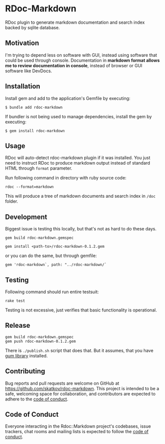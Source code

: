 # RDoc-Markdown
RDoc plugin to generate markdown documentation and search index backed by sqlite database.

## Motivation
I'm trying to depend less on software with GUI, instead using software that could be used through console. Documentation in **markdown format allows me to review documentation in console**, instead of browser or GUI software like DevDocs.

## Installation

Install gem and add to the application's Gemfile by executing:

    $ bundle add rdoc-markdown

If bundler is not being used to manage dependencies, install the gem by executing:

    $ gem install rdoc-markdown

## Usage
RDoc will auto-detect rdoc-markdown plugin if it was installed. You just need to instruct RDoc to produce markdown output instead of standard HTML through `format` parameter. 

Run following command in directory with ruby source code:

`rdoc --format=markdown`

This will produce a tree of markdown documents and search index in `/doc` folder.

## Development
Biggest issue is testing this locally, but that's not as hard to do these days.

```
gem build rdoc-markdown.gemspec
```

```
gem install <path-to>/rdoc-markdown-0.1.2.gem
```

or you can do the same, but through gemfile:

```
gem 'rdoc-markdown`, path: "../rdoc-markdown/`
```

## Testing
Following command should run entire testsuit:
```
rake test
```
Testing is not excessive, just verifies that basic functionality is operational.
## Release
```
gem build rdoc-markdown.gemspec
gem push rdoc-markdown-0.1.2.gem
```

There is `./publish.sh` script that does that. But it assumes, that you have [gum library](https://github.com/charmbracelet/gum) installed.

## Contributing

Bug reports and pull requests are welcome on GitHub at https://github.com/skatkov/rdoc-markdown. This project is intended to be a safe, welcoming space for collaboration, and contributors are expected to adhere to the [code of conduct](https://github.com/skatkov/rdoc-markdown/blob/master/CODE_OF_CONDUCT.md).

## Code of Conduct

Everyone interacting in the Rdoc::Markdown project's codebases, issue trackers, chat rooms and mailing lists is expected to follow the [code of conduct](https://github.com/skatkov/rdoc-markdown/blob/master/CODE_OF_CONDUCT.md).

